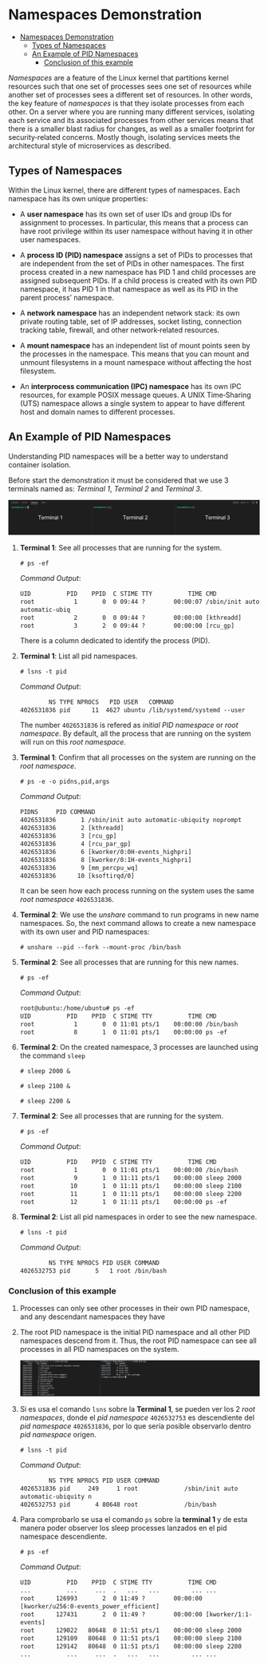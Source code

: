 # Namespaces Demonstration

- [Namespaces Demonstration](#namespaces-demonstration)
  - [Types of Namespaces](#types-of-namespaces)
  - [An Example of PID Namespaces](#an-example-of-pid-namespaces)
    - [Conclusion of this example](#conclusion-of-this-example)

*Namespaces* are a feature of the Linux kernel that partitions kernel resources such that one set of processes sees one set of resources while another set of processes sees a different set of resources. In other words, the key feature of *namespaces* is that they isolate processes from each other. On a server where you are running many different services, isolating each service and its associated processes from other services means that there is a smaller blast radius for changes, as well as a smaller footprint for security‑related concerns. Mostly though, isolating services meets the architectural style of microservices as described.

## Types of Namespaces

Within the Linux kernel, there are different types of namespaces. Each namespace has its own unique properties:

- A **user namespace** has its own set of user IDs and group IDs for assignment to processes. In particular, this means that a process can have root privilege within its user namespace without having it in other user namespaces.

- A **process ID (PID) namespace** assigns a set of PIDs to processes that are independent from the set of PIDs in other namespaces. The first process created in a new namespace has PID 1 and child processes are assigned subsequent PIDs. If a child process is created with its own PID namespace, it has PID 1 in that namespace as well as its PID in the parent process’ namespace.

- A **network namespace** has an independent network stack: its own private routing table, set of IP addresses, socket listing, connection tracking table, firewall, and other network‑related resources.

- A **mount namespace** has an independent list of mount points seen by the processes in the namespace. This means that you can mount and unmount filesystems in a mount namespace without affecting the host filesystem.

- An **interprocess communication (IPC) namespace** has its own IPC resources, for example POSIX message queues.
A UNIX Time‑Sharing (UTS) namespace allows a single system to appear to have different host and domain names to different processes.

## An Example of PID Namespaces

Understanding PID namespaces will be a better way to understand container isolation.

Before start the demonstration it must be considered that we use 3 terminals named as: *Terminal 1*, *Terminal 2* and *Terminal 3*.

![3-terminals](./img/3-consoles.png)

1. **Terminal 1**: See all processes that are running for the system.

    ```console
    # ps -ef
    ```

    *Command Output*:

    ```console
    UID          PID    PPID  C STIME TTY          TIME CMD
    root           1       0  0 09:44 ?        00:00:07 /sbin/init auto automatic-ubiq
    root           2       0  0 09:44 ?        00:00:00 [kthreadd]
    root           3       2  0 09:44 ?        00:00:00 [rcu_gp]
    ```

    There is a column dedicated to identify the process (PID).

2. **Terminal 1**: List all pid namespaces.

    ```console
    # lsns -t pid
    ```

    *Command Output*:

    ```console
            NS TYPE NPROCS   PID USER   COMMAND
    4026531836 pid      11  4627 ubuntu /lib/systemd/systemd --user
    ```

    The number `4026531836` is refered as *initial PID namespace* or *root namespace*. By default, all the process that are running on the system will run on this *root namespace*.

3. **Terminal 1**: Confirm that all processes on the system are running on the *root namespace*.

    ```console
    # ps -e -o pidns,pid,args
    ```

    *Command Output*:

    ```console
    PIDNS     PID COMMAND
    4026531836       1 /sbin/init auto automatic-ubiquity noprompt
    4026531836       2 [kthreadd]
    4026531836       3 [rcu_gp]
    4026531836       4 [rcu_par_gp]
    4026531836       6 [kworker/0:0H-events_highpri]
    4026531836       8 [kworker/0:1H-events_highpri]
    4026531836       9 [mm_percpu_wq]
    4026531836      10 [ksoftirqd/0]
    ```

    It can be seen how each process running on the system uses the same *root namespace* `4026531836`.

4. **Terminal 2**: We use the *unshare* command to run programs in new name namespaces. So, the next command allows to create a new namespace with its own user and PID namespaces:

    ```console
    # unshare --pid --fork --mount-proc /bin/bash
    ```

5. **Terminal 2**: See all processes that are running for this new names.

    ```console
    # ps -ef
    ```

    *Command Output*:

    ```console
    root@ubuntu:/home/ubuntu# ps -ef
    UID          PID    PPID  C STIME TTY          TIME CMD
    root           1       0  0 11:01 pts/1    00:00:00 /bin/bash
    root           8       1  0 11:01 pts/1    00:00:00 ps -ef
    ```

6. **Terminal 2**: On the created namespace, 3 processes are launched using the command `sleep`

    ```console
    # sleep 2000 &
    ```

    ```console
    # sleep 2100 &
    ```

    ```console
    # sleep 2200 &
    ```

7. **Terminal 2**: See all processes that are running for the system.

    ```console
    # ps -ef
    ```

    *Command Output*:

    ```console
    UID          PID    PPID  C STIME TTY          TIME CMD
    root           1       0  0 11:01 pts/1    00:00:00 /bin/bash
    root           9       1  0 11:11 pts/1    00:00:00 sleep 2000
    root          10       1  0 11:11 pts/1    00:00:00 sleep 2100
    root          11       1  0 11:11 pts/1    00:00:00 sleep 2200
    root          12       1  0 11:11 pts/1    00:00:00 ps -ef
    ```

8. **Terminal 2**: List all pid namespaces in order to see the new namespace.

    ```console
    # lsns -t pid
    ```

    *Command Output*:

    ```console
            NS TYPE NPROCS PID USER COMMAND
    4026532753 pid       5   1 root /bin/bash
    ```

### Conclusion of this example

1. Processes can only see other processes in their own PID namespace, and any descendant namespaces they have
2. The root PID namespace is the initial PID namespace and all other PID namespaces descend from it. Thus, the root PID namespace can see all processes in all PID namespaces on the system.

    ![3-terminals-2](./img/3-consoles-2.png)

3. Si es usa el comando `lsns` sobre la **Terminal 1**, se pueden ver los 2 *root namespaces*, donde el *pid namespace* `4026532753` es descendiente del *pid namespace* `4026531836`, por lo que sería posible observarlo dentro *pid namespace* origen.

    ```console
    # lsns -t pid
    ```

    *Command Output*:

    ```console
            NS TYPE NPROCS PID USER COMMAND
    4026531836 pid     249     1 root             /sbin/init auto automatic-ubiquity n
    4026532753 pid       4 80648 root             /bin/bash
    ```

4. Para comprobarlo se usa el comando `ps` sobre la **terminal 1** y de esta manera poder observer los sleep processes lanzados en el pid namespace descendiente.

    ```console
    # ps -ef
    ```

    *Command Output*:

    ```console
    UID          PID    PPID  C STIME TTY          TIME CMD
    ...          ...     ...  .   ...   ...         ... ... 
    root      126993       2  0 11:49 ?        00:00:00 [kworker/u256:0-events_power_efficient]
    root      127431       2  0 11:49 ?        00:00:00 [kworker/1:1-events]
    root      129022   80648  0 11:51 pts/1    00:00:00 sleep 2000
    root      129109   80648  0 11:51 pts/1    00:00:00 sleep 2100
    root      129142   80648  0 11:51 pts/1    00:00:00 sleep 2200
    ...          ...     ...  .   ...   ...         ... ...
    ```
